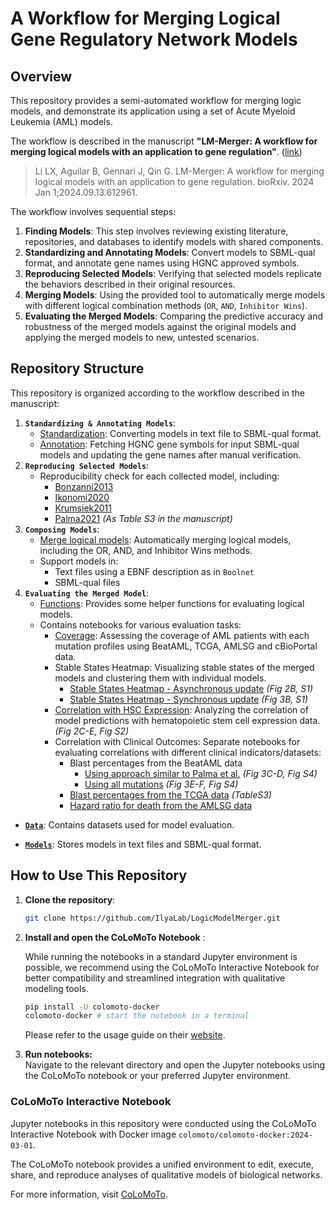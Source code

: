 # A Workflow for Merging Logical Gene Regulatory Network Models

## Overview

This repository provides a semi-automated workflow for merging logic models, and demonstrate its application using a set of Acute Myeloid Leukemia (AML) models.  

The workflow is described in the manuscript **"LM-Merger: A workflow for merging logical models with an application to gene regulation"**. ([link](https://www.biorxiv.org/content/10.1101/2024.09.13.612961v3))
>Li LX, Aguilar B, Gennari J, Qin G. LM-Merger: A workflow for merging logical models with an application to gene regulation. bioRxiv. 2024 Jan 1;2024.09.13.612961. 


The workflow involves sequential steps:

1. **Finding Models**: This step involves reviewing existing literature, repositories, and databases to identify models with shared components.
2. **Standardizing and Annotating Models**: Convert models to SBML-qual format, and annotate gene names using HGNC approved symbols.
3. **Reproducing Selected Models**: Verifying that selected models replicate the behaviors described in their original resources.
4. **Merging Models**: Using the provided tool to automatically merge models with different logical combination methods (`OR`, `AND`, `Inhibitor Wins`).
5. **Evaluating the Merged Models**: Comparing the predictive accuracy and robustness of the merged models against the original models and applying the merged models to new, untested scenarios. 

## Repository Structure

This repository is organized according to the workflow described in the manuscript:

1. **`Standardizing & Annotating Models`**:
    - [Standardization](Standardizing%20and%20annotating%20models/Convert%20model%20in%20text%20file%20to%20SBML-qual.ipynb): Converting models in text file to SBML-qual format.
    - [Annotation](Standardizing%20and%20annotating%20models/Standardize%20gene%20names%20to%20HGNC%20symbol.ipynb): Fetching HGNC gene symbols for input SBML-qual models and updating the gene names after manual verification.
2. **`Reproducing Selected Models`**: 
    - Reproducibility check for each collected model, including:
        - [Bonzanni2013](Reproducing%20selected%20models/Bonzanni2013/Bonzanni2013.ipynb)
        - [Ikonomi2020](Reproducing%20selected%20models/Ikonomi2020/Ikonomi2020.ipynb)
        - [Krumsiek2011](Reproducing%20selected%20models/Krumsiek2011/Krumsiek2011.ipynb)
        - [Palma2021](Reproducing%20selected%20models/Palma2021/Palma2021.ipynb) *(As Table S3 in the manuscript)*
3. **`Composing Models`**: 
    - [Merge logical models](Composing%20models/Merge%20logical%20models.ipynb): Automatically merging logical models, including the OR, AND, and Inhibitor Wins methods.
    - Support models in:
        - Text files using a EBNF description as in `Boolnet`
        - SBML-qual files
4. **`Evaluating the Merged Model`**: 
    - [Functions](Evaluating%20the%20merged%20model/Helper%20functions.ipynb): Provides some helper functions for evaluating logical models.
    - Contains notebooks for various evaluation tasks:
        - [Coverage](Evaluating%20the%20merged%20model/Coverage.ipynb): Assessing the coverage of AML patients with each mutation profiles using BeatAML, TCGA, AMLSG and cBioPortal data.
        - Stable States Heatmap: Visualizing stable states of the merged models and clustering them with individual models.
            - [Stable States Heatmap - Asynchronous update](Evaluating%20the%20merged%20model/Stable%20states%20heatmap_asynchronous.ipynb) *(Fig 2B, S1)*
            - [Stable States Heatmap - Synchronous update](Evaluating%20the%20merged%20model/Stable%20states%20heatmap_synchronous.ipynb) *(Fig 3B, S1)*
        - [Correlation with HSC Expression](Evaluating%20the%20merged%20model/Correlation%20with%20HSC%20expression.ipynb): Analyzing the correlation of model predictions with hematopoietic stem cell expression data. *(Fig 2C-E, Fig S2)*
        - Correlation with Clinical Outcomes: Separate notebooks for evaluating correlations with different clinical indicators/datasets:
            - Blast percentages from the BeatAML data
                - [Using approach similar to Palma et al.](Evaluating%20the%20merged%20model/Correlation%20with%20clinical%20outcome_BeatAML_Palma%20approach.ipynb) *(Fig 3C-D, Fig S4)*
                - [Using all mutations](Evaluating%20the%20merged%20model/Correlation%20with%20clinical%20outcome_BeatAML_all%20mutation.ipynb) *(Fig 3E-F, Fig S4)*
            - [Blast percentages from the TCGA data](Evaluating%20the%20merged%20model/Correlation%20with%20clinical%20outcome_TCGA.ipynb) *(TableS3)*
            - [Hazard ratio for death from the AMLSG data](Evaluating%20the%20merged%20model/Correlation%20with%20clinical%20outcome_AMLSG.ipynb)

- [**`Data`**](Data): Contains datasets used for model evaluation.
   
- [**`Models`**](Models): Stores models in text files and SBML-qual format.


## How to Use This Repository

1. **Clone the repository**:
   ```bash
   git clone https://github.com/IlyaLab/LogicModelMerger.git
    ```
2. **Install and open the CoLoMoTo Notebook** :  

    While running the notebooks in a standard Jupyter environment is possible, we recommend using the CoLoMoTo Interactive Notebook for better compatibility and streamlined integration with qualitative modeling tools.  

   ```bash
   pip install -U colomoto-docker 
   colomoto-docker # start the notebook in a terminal
    ```
   Please refer to the usage guide on their [website](https://colomoto.github.io/colomoto-docker/).

3. **Run notebooks:**  
   Navigate to the relevant directory and open the Jupyter notebooks using the CoLoMoTo notebook or your preferred Jupyter environment.


### CoLoMoTo Interactive Notebook

Jupyter notebooks in this repository were conducted using the CoLoMoTo Interactive Notebook with Docker image `colomoto/colomoto-docker:2024-03-01`.
  
 The CoLoMoTo notebook provides a unified environment to edit, execute, share, and reproduce analyses of qualitative models of biological networks.

For more information, visit [CoLoMoTo](http://www.colomoto.org/notebook/).

